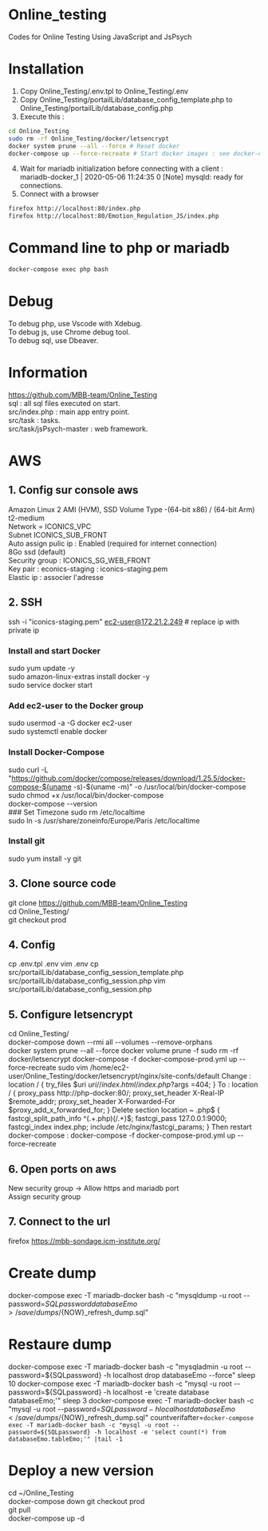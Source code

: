 # Online_testing
Codes for Online Testing Using JavaScript and JsPsych 

# Installation
1. Copy Online_Testing/.env.tpl to Online_Testing/.env   
2. Copy Online_Testing/portailLib/database_config_template.php to Online_Testing/portailLib/database_config.php   
3. Execute this :   
```bash
cd Online_Testing
sudo rm -rf Online_Testing/docker/letsencrypt
docker system prune --all --force # Reset docker
docker-compose up --force-recreate # Start docker images : see docker-compose.yml
```
4. Wait for mariadb initialization before connecting with a client :   
mariadb-docker_1  | 2020-05-06 11:24:35 0 [Note] mysqld: ready for connections.   
5. Connect with a browser
```bash
firefox http://localhost:80/index.php
firefox http://localhost:80/Emotion_Regulation_JS/index.php
```

# Command line to php or mariadb
```bash
docker-compose exec php bash
```

# Debug
To debug php, use Vscode with Xdebug.   
To debug js, use Chrome debug tool.   
To debug sql, use Dbeaver.

# Information
https://github.com/MBB-team/Online_Testing   
sql : all sql files executed on start.   
src/index.php : main app entry point.   
src/task : tasks.   
src/task/jsPsych-master : web framework.   


# AWS
## 1. Config sur console aws
Amazon Linux 2 AMI (HVM), SSD Volume Type -(64-bit x86) / (64-bit Arm)   
t2-medium   
Network = ICONICS_VPC  
Subnet ICONICS_SUB_FRONT   
Auto assign pulic ip : Enabled (required for internet connection)   
8Go ssd (default)   
Security group : ICONICS_SG_WEB_FRONT   
Key pair : econics-staging : iconics-staging.pem   
Elastic ip : associer l'adresse

## 2. SSH
ssh -i "iconics-staging.pem" ec2-user@172.21.2.249 # replace ip with private ip
### Install and start Docker
sudo yum update -y   
sudo amazon-linux-extras install docker -y   
sudo service docker start   
### Add ec2-user to the Docker group
sudo usermod -a -G docker ec2-user  
sudo systemctl enable docker   
### Install Docker-Compose
sudo curl -L "https://github.com/docker/compose/releases/download/1.25.5/docker-compose-$(uname -s)-$(uname -m)" -o /usr/local/bin/docker-compose   
sudo chmod +x /usr/local/bin/docker-compose   
docker-compose --version   
### Set Timezone
sudo rm /etc/localtime   
sudo ln -s /usr/share/zoneinfo/Europe/Paris /etc/localtime
### Install git
sudo yum install -y git

## 3. Clone source code
git clone https://github.com/MBB-team/Online_Testing   
cd Online_Testing/   
git checkout prod

## 4. Config
cp .env.tpl .env
vim .env
cp src/portailLib/database_config_session_template.php src/portailLib/database_config_session.php
vim src/portailLib/database_config_session.php

## 5. Configure letsencrypt
cd Online_Testing/   
docker-compose down --rmi all --volumes --remove-orphans   
docker system prune --all --force
docker volume prune -f
sudo rm -rf docker/letsencrypt
docker-compose -f docker-compose-prod.yml up --force-recreate
sudo vim /home/ec2-user/Online_Testing/docker/letsencrypt/nginx/site-confs/default
Change :
location / {
try_files $uri $uri/ /index.html /index.php?$args =404;
}
To :
location / {
  proxy_pass http://php-docker:80/;
  proxy_set_header X-Real-IP $remote_addr;
  proxy_set_header X-Forwarded-For $proxy_add_x_forwarded_for;
}
Delete section
location ~ \.php$ {
        fastcgi_split_path_info ^(.+\.php)(/.+)$;
        fastcgi_pass 127.0.0.1:9000;
        fastcgi_index index.php;
        include /etc/nginx/fastcgi_params;
}
Then restart docker-compose :
docker-compose -f docker-compose-prod.yml up --force-recreate

## 6. Open ports on aws
New security group -> Allow https and mariadb port   
Assign security group

## 7. Connect to the url
firefox https://mbb-sondage.icm-institute.org/


# Create dump
docker-compose exec -T mariadb-docker bash -c "mysqldump -u root --password=${SQLpassword} databaseEmo > /save/dumps/${NOW}_refresh_dump.sql"

# Restaure dump
docker-compose exec -T mariadb-docker bash -c "mysqladmin -u root --password=${SQLpassword} -h localhost drop databaseEmo --force"
sleep 10
docker-compose exec -T mariadb-docker bash -c "mysql -u root --password=${SQLpassword} -h localhost -e 'create database databaseEmo;'"
sleep 3
docker-compose exec -T mariadb-docker bash -c "mysql -u root --password=${SQLpassword} -h localhost databaseEmo < /save/dumps/${NOW}_refresh_dump.sql"
countverifafter=`docker-compose exec -T mariadb-docker bash -c "mysql -u root --password=${SQLpassword} -h localhost -e 'select count(*) from databaseEmo.tableEmo;'" |tail -1`

# Deploy a new version
cd ~/Online_Testing   
docker-compose down
git checkout prod   
git pull   
docker-compose up -d   
